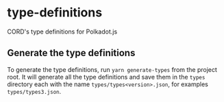 # type-definitions

CORD's type definitions for Polkadot.js

## Generate the type definitions

To generate the type definitions, run `yarn generate-types` from the project root. It will generate all the type definitions and save them in the `types` directory each with the name `types/types<version>.json`, for examples `types/types3.json`.
